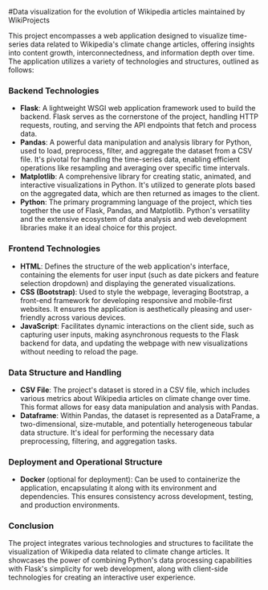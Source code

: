 #Data visualization for the evolution of Wikipedia articles maintained by WikiProjects

This project encompasses a web application designed to visualize time-series data related to Wikipedia's climate change articles, offering insights into content growth, interconnectedness, and information depth over time. The application utilizes a variety of technologies and structures, outlined as follows:

### **Backend Technologies**

- **Flask**: A lightweight WSGI web application framework used to build the backend. Flask serves as the cornerstone of the project, handling HTTP requests, routing, and serving the API endpoints that fetch and process data.
- **Pandas**: A powerful data manipulation and analysis library for Python, used to load, preprocess, filter, and aggregate the dataset from a CSV file. It's pivotal for handling the time-series data, enabling efficient operations like resampling and averaging over specific time intervals.
- **Matplotlib**: A comprehensive library for creating static, animated, and interactive visualizations in Python. It's utilized to generate plots based on the aggregated data, which are then returned as images to the client.
- **Python**: The primary programming language of the project, which ties together the use of Flask, Pandas, and Matplotlib. Python's versatility and the extensive ecosystem of data analysis and web development libraries make it an ideal choice for this project.

### **Frontend Technologies**

- **HTML**: Defines the structure of the web application's interface, containing the elements for user input (such as date pickers and feature selection dropdown) and displaying the generated visualizations.
- **CSS (Bootstrap)**: Used to style the webpage, leveraging Bootstrap, a front-end framework for developing responsive and mobile-first websites. It ensures the application is aesthetically pleasing and user-friendly across various devices.
- **JavaScript**: Facilitates dynamic interactions on the client side, such as capturing user inputs, making asynchronous requests to the Flask backend for data, and updating the webpage with new visualizations without needing to reload the page.

### **Data Structure and Handling**

- **CSV File**: The project's dataset is stored in a CSV file, which includes various metrics about Wikipedia articles on climate change over time. This format allows for easy data manipulation and analysis with Pandas.
- **Dataframe**: Within Pandas, the dataset is represented as a DataFrame, a two-dimensional, size-mutable, and potentially heterogeneous tabular data structure. It's ideal for performing the necessary data preprocessing, filtering, and aggregation tasks.

### **Deployment and Operational Structure**

- **Docker** (optional for deployment): Can be used to containerize the application, encapsulating it along with its environment and dependencies. This ensures consistency across development, testing, and production environments.

### **Conclusion**

The project integrates various technologies and structures to facilitate the visualization of Wikipedia data related to climate change articles. It showcases the power of combining Python's data processing capabilities with Flask's simplicity for web development, along with client-side technologies for creating an interactive user experience.
